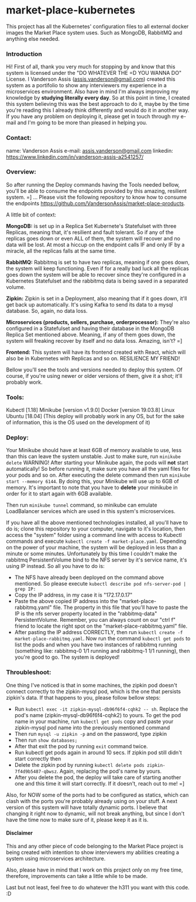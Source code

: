 # market-place-kubernetes
This project has all the Kubernetes' configuration files to all external docker images the Market Place system uses. Such as MongoDB, RabbitMQ and anything else needed.

### Introduction
Hi! First of all, thank you very much for stopping by and know that this system is licensed under the "DO WHATEVER THE =D YOU WANNA DO" License. 
I Vanderson Assis (assis.vanderson@gmail.com) created this system as a portifolio to show any interviewers my experience in a microservices environment. Also have in mind I'm always 
improving my knowledge by <b>studying literally every day</b>. So at this point in time, I created this system believing this was the best approach to do it, maybe by the time you're reading this I 
already think differently and would do it in another way. If you have any problem on deploying it, please get in touch through my e-mail and I'm going to be more than pleased in helping you.

### Contact:
  name: Vanderson Assis
  e-mail: assis.vanderson@gmail.com
  linkedin: https://www.linkedin.com/in/vanderson-assis-a2541257/

### Overview:
So after running the Deploy commands having the Tools needed bellow, you'll be able to consume the endpoints provided by this amazing, resilient system. =] ...
Please visit the following repository to know how to consume the endpoints https://github.com/VandersonAssis/market-place-products.

A little bit of context:

<b>MongoDB:</b> is set up in a Replica Set Kubernete's Statefulset with three Replicas, meaning that, it's resilient and fault tolerant. So if any of the replicas 
		 goes down or even ALL of them, the system will recover and no data will be lost. At most a hiccup on the endpoint calls IF and only IF by a miracle, 
		 all the replicas falls at the same time.

<b>RabbitMQ:</b> Rabbitmq is set to have two replicas, meaning if one goes down, the system will keep functioning. Even if for a really bad luck all the replicas goes down 
		  the system will be able to recover since they're configured in a Kubernetes Statefulset and the rabbitmq data is being saved in a separated volume.

<b>Zipkin:</b> Zipkin is set in a Deployment, also meaning that if it goes down, it'll get back up automatically. It's using Kafka to send its data to a mysql database. 
		So, again, no data loss.

<b>Microservices (products, sellers, purchase, orderprocessor):</b> They're also configured in a Statefulset and having their database in the MongoDB Replica Set mentioned above.
															 Meaning, if any of them goes down, the system will freaking recover by itself and no data loss. Amazing, isn't? =]

<b>Frontend:</b> This system will have its frontend created with React, which will also be in Kubernetes with Replicas and so on. RESILIENCE MY FRIEND!

Bellow you'll see the tools and versions needed to deploy this system. Of course, if you're using newer or older versions of them, give it a shot; it'll probably work.
### Tools:
Kubectl [1.18]
Minikube [version v1.9.0]
Docker [version 19.03.8]
Linux Ubuntu [18.04] (This deploy will probably work in any OS, but for the sake of information, this is the OS used on the development of it)

### Deploy:
Your Minikube should have at least 6GB of memory available to use, less than this can leave the system unstable. Just to make sure, run `minikube delete` WARNING! After starting your Minikube 
again, the pods will <b>not</b> start automatically! So before running it, make sure you have all the yaml files for your pods and so on.
After executing the delete command then run `minikube start --memory 6144`. By doing this, your Minikube will use up to 6GB of memory. It's important to note that you have to 
<b>delete</b> your minikube in order for it to start again with 6GB available.

Then run `minikube tunnel` command, so minikube can emulate LoadBalancer services which are used in this system's microservices.

If you have all the above mentioned technologies installed, all you'll have to do is; clone this repository to your computer, navigate to it's location, then access the "system" folder using a command line with access 
to Kubectl commands and execute `kubectl create -f market-place.yaml`. Depending on the power of your machine, the system will be deployed in less than a minute or some minutes.
Unfortunately by this time I couldn't make the rabbitmq PersistentVolume bind to the NFS server by it's service name, it's using IP instead. So all you have to do is:
- The NFS have already been deployed on the command above mentioned. So please execute `kubectl describe pod nfs-server-pod | grep IP:`
- Copy the IP address, in my case it is "172.17.0.17"
- Paste the above copied IP address into the "market-place-rabbitmq.yaml" file. The property in this file that you'll have to paste the IP is the nfs server property located in 
the "rabbitmq-data" PersistentVolume. Remember, you can always count on our "ctrl f" friend to locate the right spot on the "market-place-rabbitmq.yaml" file.
- After pasting the IP address CORRECTLY, then run `kubectl create -f market-place-rabbitmq.yaml`. Now run the command `kubectl get pods` to list the pods and when you 
 have two instances of rabbitmq running (something like: rabbitmq-0 1/1 running and rabbitmq-1 1/1 running), then you're good to go. The system is deployed!
  
### Throubleshoot:
One thing I've noticed is that in some machines, the zipkin pod doesn't connect correctly to the zipkin-mysql pod, which is the one that persists zipkin's data. If that happens to you, 
please follow bellow steps:
- Run `kubectl exec -it zipkin-mysql-db96f6f4-cqhk2 -- sh`. Replace the pod's name (zipkin-mysql-db96f6f4-cqhk2) to yours. To get the pod name in your machine, run `kubectl get pods` 
  copy and paste your zipkin-mysql pod name into the previously mentioned command
- Then run `mysql -u zipkin -p` and on the password, type zipkin
- Then run `show databases;`
- After that exit the pod by running `exit` command twice.
- Run kubectl get pods again in around 10 secs. If zipkin pod still didn't start correctly then
- Delete the zipkin pod by running `kubectl delete pods zipkin-7f4d9b5487-qbwsz`. Again, replacing the pod's name by yours.
- After you delete the pod, the deploy will take care of starting another one and this time it will start correctly. If it doesn't, reach out to me! =]

Also, for NOW some of the ports had to be configured as statics, which can clash with the ports you're probably already using on your stuff. A next version of this system will have totally dynamic ports. 
I believe that changing it right now to dynamic, will not break anything, but since I don't have the time now to make sure of it, please keep it as it is.

#### Disclaimer
This and any other piece of code belonging to the Market Place project is 
being created with intention to show interviewers my abilities creating 
a system using microservices architecture.

Also, please have in mind that 
I work on this project only on my free time, therefore, improvements can take a little while to be made.

Last but not least, feel free to do whatever the h311 you want with this code. :D
